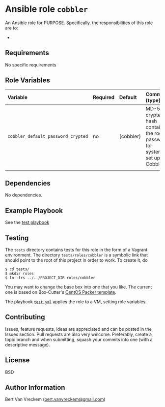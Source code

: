 # Ansible role `cobbler`

An Ansible role for PURPOSE. Specifically, the responsibilities of this role are to:

-

## Requirements

No specific requirements

## Role Variables


| Variable                           | Required | Default   | Comments (type)                                                                |
| :---                               | :---     | :---      | :---                                                                           |
| `cobbler_default_password_crypted` | no       | (cobbler) | MD-5 crypted hash containing the root password for systems set up with Cobbler |
|                                    |          |           |                                                                                |

## Dependencies

No dependencies.

## Example Playbook

See the [test playbook](tests/test.yml)

## Testing

The `tests` directory contains tests for this role in the form of a Vagrant environment. The directory `tests/roles/cobbler` is a symbolic link that should point to the root of this project in order to work. To create it, do

```ShellSession
$ cd tests/
$ mkdir roles
$ ln -frs ../../PROJECT_DIR roles/cobbler
```

You may want to change the base box into one that you like. The current one is based on Box-Cutter's [CentOS Packer template](https://github.com/boxcutter/centos).

The playbook [`test.yml`](tests/test.yml) applies the role to a VM, setting role variables.

## Contributing

Issues, feature requests, ideas are appreciated and can be posted in the Issues section. Pull requests are also very welcome. Preferably, create a topic branch and when submitting, squash your commits into one (with a descriptive message).

## License

BSD

## Author Information

Bert Van Vreckem (bert.vanvreckem@gmail.com)
